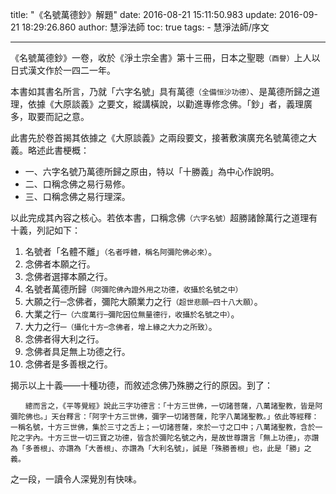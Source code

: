 title: "《名號萬德鈔》解題"
date: 2016-08-21 15:11:50.983
update: 2016-09-21 18:29:26.860
author: 慧淨法師
toc: true
tags:
    - 慧淨法師/序文

---

《名號萬德鈔》一卷，收於《淨土宗全書》第十三冊，日本之聖聰`（酉譽）`上人以日式漢文作於一四二一年。

本書如其書名所言，乃就「六字名號」具有萬德`（全備恒沙功德）`、是萬德所歸之道理，依據《大原談義》之要文，縱講橫說，以勸進專修念佛。「鈔」者，義理廣多，取要而記之意。

此書先於卷首揭其依據之《大原談義》之兩段要文，接著敷演廣充名號萬德之大義。略述此書梗概：

- 一、六字名號乃萬德所歸之原由，特以「十勝義」為中心作說明。
- 二、口稱念佛之易行易修。
- 三、口稱念佛之易行理深。

以此完成其內容之核心。若依本書，口稱念佛`（六字名號）`超勝諸餘萬行之道理有十義，列記如下：

1. 名號者「名體不離」`（名者呼體，稱名阿彌陀佛必來）`。
2. 念佛者本願之行。
3. 念佛者選擇本願之行。
4. 名號者萬德所歸`（阿彌陀佛內證外用之功德，收攝於名號之中）`
5. 大願之行─念佛者，彌陀大願業力之行`（超世悲願─四十八大願）`。
6. 大業之行─`（六度萬行─彌陀因位無量德行，收攝於名號之中）`。
7. 大力之行─`（攝化十方─念佛者，增上緣之大力之所致）`。
8. 念佛者得大利之行。
9. 念佛者具足無上功德之行。
10. 念佛者是多善根之行。

揭示以上十義——十種功德，而敘述念佛乃殊勝之行的原因。到了：

```
　　總而言之，《平等覺經》說此三字功德言：「十方三世佛，一切諸菩薩，八萬諸聖教，皆是阿彌陀佛也。」天台釋言：「阿字十方三世佛，彌字一切諸菩薩，陀字八萬諸聖教。」依此等經釋：一稱名號，十方三世佛，集於三寸之舌上；一切諸菩薩，來於一寸之口中；八萬諸聖教，含於一陀之字內。十方三世一切三寶之功德，皆含於彌陀名號之內，是故世尊讚言「無上功德」，亦讚為「多善根」、亦讚為「大善根」、亦讚為「大利名號」，誠是「殊勝善根」也，此是「勝」之義。
```

之一段，一讀令人深覺別有快味。

